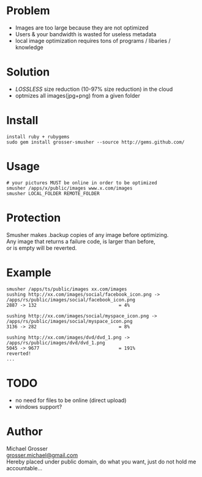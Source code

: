 Problem
=======
 - Images are too large because they are not optimized
 - Users & your bandwidth is wasted for useless metadata
 - local image optimization requires tons of programs / libaries / knowledge

Solution
========
 - *LOSSLESS* size reduction (10-97% size reduction) in the cloud
 - optmizes all images(jpg+png) from a given folder

Install
=======
    install ruby + rubygems
    sudo gem install grosser-smusher --source http://gems.github.com/

Usage
=====
    # your pictures MUST be online in order to be optimized
    smusher /apps/x/public/images www.x.com/images
    smusher LOCAL_FOLDER REMOTE_FOLDER

Protection
==========
Smusher makes .backup copies of any image before optimizing.  
Any image that returns a failure code, is larger than before,  
or is empty will be reverted.

Example
======
    smusher /apps/ts/public/images xx.com/images
    sushing http://xx.com/images/social/facebook_icon.png -> /apps/rs/public/images/social/facebook_icon.png
    2887 -> 132                              = 4%

    sushing http://xx.com/images/social/myspace_icon.png -> /apps/rs/public/images/social/myspace_icon.png
    3136 -> 282                              = 8%

    sushing http://xx.com/images/dvd/dvd_1.png -> /apps/rs/public/images/dvd/dvd_1.png
    5045 -> 9677                             = 191%
    reverted!
    ...

TODO
====
 - no need for files to be online (direct upload)
 - windows support?

Author
======
Michael Grosser  
grosser.michael@gmail.com  
Hereby placed under public domain, do what you want, just do not hold me accountable...  